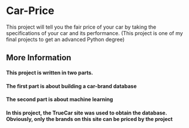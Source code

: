# Car-Price
This project will tell you the fair price of your car by taking the specifications of your car and its performance. (This project is one of my final projects to get an advanced Python degree)
## More Information
#### This project is written in two parts.
#### The first part is about building a car-brand database
#### The second part is about machine learning
#### In this project, the TrueCar site was used to obtain the database. Obviously, only the brands on this site can be priced by the project
